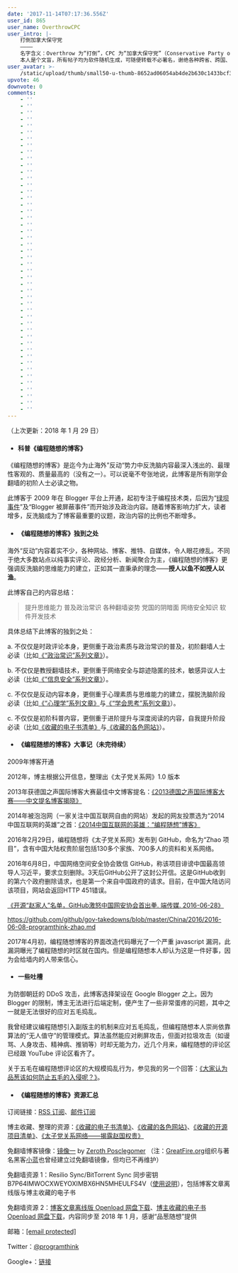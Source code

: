 ```yaml
---
date: '2017-11-14T07:17:36.556Z'
user_id: 865
user_name: OverthrowCPC
user_intro: |-
    打倒加拿大保守党
    ————
    名字含义：Overthrow 为“打倒”，CPC 为“加拿大保守党”（Conservative Party of Canada）。
    本人是个文盲，所有帖子均为软件随机生成，可随便转载不必署名，谢绝各种跨省、跨国、跨球行动。
user_avatar: >-
    /static/upload/thumb/small50-u-thumb-8652ad06054ab4de2b630c1433bcf39da043b3e0921.png
upvote: 46
downvote: 0
comments:
    - ''
    - ''
    - ''
    - ''
    - ''
    - ''
    - ''
    - ''
    - ''
    - ''
    - ''
    - ''
    - ''
    - ''
    - ''
    - ''
    - ''
    - ''
    - ''
    - ''
    - ''
    - ''
    - ''
    - ''
    - ''
    - ''
    - ''
    - ''
    - ''
    - ''
    - ''
    - ''
    - ''
    - ''
    - ''
    - ''
    - ''
    - ''
    - ''
    - ''
    - ''
    - ''
    - ''
    - ''
    - ''
    - ''
    - ''
    - ''
---
```


（上次更新：2018 年 1 月 29 日）

  

  

*   #### **科普《编程随想的博客》**
    

  

《编程随想的博客》是迄今为止海外”反动“势力中反洗脑内容最深入浅出的、最理性客观的、质量最高的（没有之一）。可以说毫不夸张地说，此博客是所有刚学会翻墙的初阶人士必读之物。

此博客于 2009 年在 Blogger 平台上开通，起初专注于编程技术类，后因为“[绿坝事件](https://zh.wikipedia.org/zh-hans/%E7%B6%A0%E5%A3%A9%C2%B7%E8%8A%B1%E5%AD%A3%E8%AD%B7%E8%88%AA)”及“Blogger 被屏蔽事件”而开始涉及政治内容。随着博客影响力扩大，读者增多，反洗脑成为了博客最重要的议题，政治内容的比例也不断增多。

  

  

*   #### **《编程随想的博客》独到之处**
    

  

海外“反动”内容着实不少，各种网站、博客、推特、自媒体，令人眼花缭乱。不同于绝大多数站点以纯事实评论、政经分析、新闻聚合为主，《编程随想的博客》更强调反洗脑的思维能力的建立，正如其一直秉承的理念——**授人以鱼不如授人以渔**。

此博客自己的内容总结：

> 提升思维能力 普及政治常识 各种翻墙姿势 党国的阴暗面 网络安全知识 软件开发技术

具体总结下此博客的独到之处：

a. 不仅仅是时政评论本身，更侧重于政治素质与政治常识的普及，初阶翻墙人士必读（比如[《“政治常识”系列文章》](https://program-think.blogspot.com/search/label/%E6%94%BF%E6%B2%BB.%E5%B8%B8%E8%AF%86)）。

b. 不仅仅是教授翻墙技术，更侧重于网络安全与踪迹隐匿的技术，敏感异议人士必读（比如[《”信息安全”系列文章》](https://program-think.blogspot.com/search/label/IT.%E4%BF%A1%E6%81%AF%E5%AE%89%E5%85%A8)）。

c. 不仅仅是反动内容本身，更侧重于心理素质与思维能力的建立，摆脱洗脑阶段必读（比如[《“心理学”系列文章》](https://program-think.blogspot.com/search/label/%E5%BF%83%E7%90%86%E5%AD%A6)与[《“学会思考”系列文章》](https://program-think.blogspot.com/search/label/%E5%AD%A6%E4%BC%9A%E6%80%9D%E8%80%83)）。

c. 不仅仅是初阶科普内容，更侧重于进阶提升与深度阅读的内容，自我提升阶段必读（比如[《收藏的电子书清单》](https://github.com/programthink/books)与[《收藏的各色网站》](https://github.com/programthink/sites)）。

  

  

*   #### **《编程随想的博客》大事记（未完待续）**
    

  

2009年博客开通

2012年，博主根据公开信息，整理出《太子党关系网》1.0 版本  

2013年获德国之声国际博客大赛最佳中文博客提名：[《2013德国之声国际博客大赛——中文提名博客揭晓》](http://www.dw.com/zh/2013%E5%BE%B7%E5%9B%BD%E4%B9%8B%E5%A3%B0%E5%9B%BD%E9%99%85%E5%8D%9A%E5%AE%A2%E5%A4%A7%E8%B5%9B%E4%B8%AD%E6%96%87%E6%8F%90%E5%90%8D%E5%8D%9A%E5%AE%A2%E6%8F%AD%E6%99%93/a-16716065)

2014年被泡泡网（一家关注中国互联网自由的网站）发起的网友投票选为“2014中国互联网的英雄”之首：[《2014中国互联网的英雄：“编程随想”博客》](https://pao-pao.net/article/323)

2016年2月29日，编程随想将《太子党关系网》发布到 GitHub，命名为“Zhao 项目”，含有中国大陆权贵阶层包括130多个家族、700多人的资料和关系网络。

2016年6月8日，中国网络空间安全协会致信 GitHub，称该项目诽谤中国最高领导人习近平，要求立刻删除。3天后GitHub公开了这封公开信。这是GitHub收到的第六个政府删除请求，也是第一个来自中国政府的请求。目前，在中国大陆访问该项目，网站会返回HTTP 451错误。

[《开源“赵家人”名单，GitHub激怒中国网安协会首出拳. 端传媒. 2016-06-28》](https://theinitium.com/article/20160628-mainland-githubcensor/)

https://github.com/github/gov-takedowns/blob/master/China/2016/2016-06-08-programthink-zhao.md

2017年4月初，编程随想博客的界面改造代码曝光了一个严重 javascript 漏洞，此漏洞曝光了编程随想的时区就在国内。但是编程随想本人却认为这是一件好事，因为会给墙内的人带来信心。

  

  

*   #### **一些吐槽**
    

  

为防御朝廷的 DDoS 攻击，此博客选择架设在 Google Blogger 之上。因为 Blogger 的限制，博主无法进行后端定制，便产生了一些非常蛋疼的问题，其中之一就是无法很好的应对五毛捣乱。

我曾经建议编程随想引入副版主的机制来应对五毛捣乱，但编程随想本人崇尚依靠算法的“无人值守”的管理模式。算法虽然能应对刷屏攻击，但面对拉圾攻击（如谩骂、人身攻击、精神病、推销等）时却无能为力，近几个月来，编程随想的评论区已经跟 YouTube 评论区看齐了。

关于五毛在编程随想评论区的大规模捣乱行为，参见我的另一个回答：[《大家认为品葱该如何防止五毛的入侵呢？》](https://pin-cong.com/p/26211/?s=26444)。  

  

  

*   #### **《编程随想的博客》资源汇总**
    

  

订阅链接：[RSS 订阅](https://feeds2.feedburner.com/programthink)、[邮件订阅](https://program-think.blogspot.com/2013/06/email-subscription.html)

博主收藏、整理的资源：[《收藏的电子书清单》](https://github.com/programthink/books)、[《收藏的各色网站》](https://github.com/programthink/sites)、[《收藏的开源项目清单》](https://github.com/programthink/opensource)、[《太子党关系网络——揭露赵国权贵》](https://github.com/programthink/zhao)

免翻墙博客镜像：[镜像一](https://rawgit.com/posclegom/programthinkmirror/master/) by [Zeroth Posclegomer](https://www.blogger.com/profile/14439295490056470318) （注：[GreatFire.org](https://greatfire.org/)组织与著名黑客[小蓝](https://plus.google.com/107600639203534724051)也曾经建立过免翻墙镜像，但均已不再维护）

免翻墙资源 1：Resilio Sync/BitTorrent Sync 同步密钥 B7P64IMWOCXWEYOXIMBX6HN5MHEULFS4V（[使用说明](https://program-think.blogspot.com/2015/03/blog-sync.html)），包括博客文章离线版与博主收藏的电子书

免翻墙资源 2：[博客文章离线版 Openload 网盘下载](https://openload.co/f/0SU3IdZ9Lo8/program-think_blog_sync_201801.zip)、[博主收藏的电子书 Openload 网盘下载](https://ipfs.ink/e/QmXffzHhLioDhBzMbnM4fo6hKbDUJGtJMNegLK4ZmWLKV7)，内容同步至 2018 年 1 月，感谢“品葱随想”提供

  

邮箱：[<span class="__cf_email__" data-cfemail="acdcdec3cbdecdc182d8c4c5c2c7eccbc1cdc5c082cfc3c1">[email&nbsp;protected]</span>](/web/20181025092636/https://www.pin-cong.com/cdn-cgi/l/email-protection#265654494154474b08524e4f484d66414b474f4a0845494b)  

Twitter：[@programthink](https://twitter.com/programthink)

Google+：[链接](https://plus.google.com/113559088971921339544)
